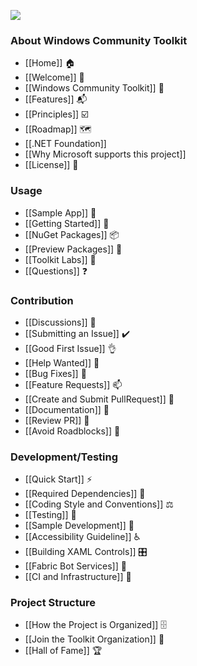 ![](https://github.com/windows-toolkit/WindowsCommunityToolkit-design-assets/blob/master/Logos/windows_toolkit_sticker_4x4-1.png)

### About Windows Community Toolkit

* [[Home]] 🏠 
* [[Welcome]] 🙏
* [[Windows Community Toolkit]] 🧰
* [[Features]] 📬
* [[Principles]] ☑️
* [[Roadmap]] 🗺
* [[.NET Foundation]]
* [[Why Microsoft supports this project]]
* [[License]] 📄

### Usage

* [[Sample App]] 📱
* [[Getting Started]] 🙌
* [[NuGet Packages]] 📦
* [[Preview Packages]] 🌙
* [[Toolkit Labs]] 🧪
* [[Questions]] ❓

### Contribution

* [[Discussions]] 👥
* [[Submitting an Issue]] ✔️
* [[Good First Issue]] 👌
* [[Help Wanted]] 🙋
* [[Bug Fixes]] 🐛
* [[Feature Requests]] 📫
* [[Create and Submit PullRequest]] 🚀
* [[Documentation]] 📝
* [[Review PR]] 📖
* [[Avoid Roadblocks]] 🚧

### Development/Testing

* [[Quick Start]] ⚡
* [[Required Dependencies]] 📌
* [[Coding Style and Conventions]] ⚖
* [[Testing]] 🧪
* [[Sample Development]] 📱
* [[Accessibility Guideline]] ♿
* [[Building XAML Controls]] 🎛
* [[Fabric Bot Services]] 🤖
* [[CI and Infrastructure]] 👾

### Project Structure

* [[How the Project is Organized]] 🗄️
* [[Join the Toolkit Organization]] 🚪
* [[Hall of Fame]] 🏆
